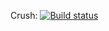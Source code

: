 Crush: [![Build status](https://ci.appveyor.com/api/projects/status/1l78lk1gnt6u25ey/branch/master?svg=true)](https://ci.appveyor.com/project/DanilaEvteev/postman/branch/master)
